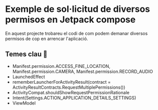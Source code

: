 # Exemple de sol·licitud de diversos permisos en Jetpack compose
En aquest projecte trobareu el codi de com podem demanar diversos permisos de cop en arrencar l'aplicació.
## Temes clau 🔑
* Manifest.permission.ACCESS_FINE_LOCATION, Manifest.permission.CAMERA, Manifest.permission.RECORD_AUDIO
* LaunchedEffect
* rememberLauncherForActivityResult(contract = ActivityResultContracts.RequestMultiplePermissions())
* ActivityCompat.shouldShowRequestPermissionRationale
* Intent(Settings.ACTION_APPLICATION_DETAILS_SETTINGS)
* ViewModel
